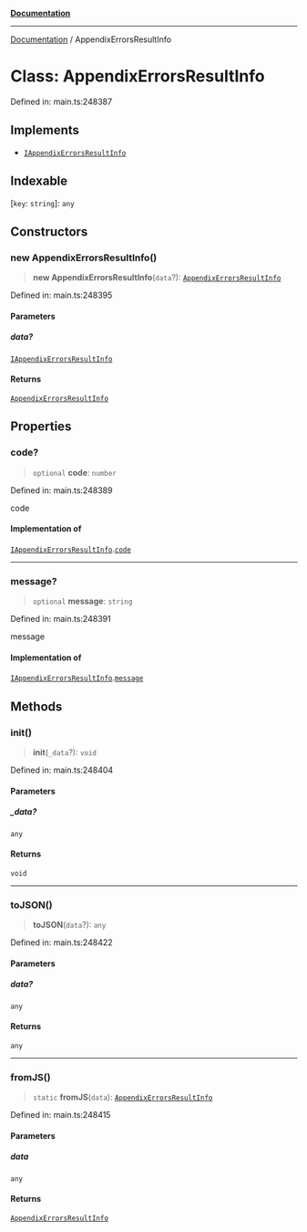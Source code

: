 [**Documentation**](../README.md)

***

[Documentation](../README.md) / AppendixErrorsResultInfo

# Class: AppendixErrorsResultInfo

Defined in: main.ts:248387

## Implements

- [`IAppendixErrorsResultInfo`](../interfaces/IAppendixErrorsResultInfo.md)

## Indexable

\[`key`: `string`\]: `any`

## Constructors

### new AppendixErrorsResultInfo()

> **new AppendixErrorsResultInfo**(`data`?): [`AppendixErrorsResultInfo`](AppendixErrorsResultInfo.md)

Defined in: main.ts:248395

#### Parameters

##### data?

[`IAppendixErrorsResultInfo`](../interfaces/IAppendixErrorsResultInfo.md)

#### Returns

[`AppendixErrorsResultInfo`](AppendixErrorsResultInfo.md)

## Properties

### code?

> `optional` **code**: `number`

Defined in: main.ts:248389

code

#### Implementation of

[`IAppendixErrorsResultInfo`](../interfaces/IAppendixErrorsResultInfo.md).[`code`](../interfaces/IAppendixErrorsResultInfo.md#code)

***

### message?

> `optional` **message**: `string`

Defined in: main.ts:248391

message

#### Implementation of

[`IAppendixErrorsResultInfo`](../interfaces/IAppendixErrorsResultInfo.md).[`message`](../interfaces/IAppendixErrorsResultInfo.md#message)

## Methods

### init()

> **init**(`_data`?): `void`

Defined in: main.ts:248404

#### Parameters

##### \_data?

`any`

#### Returns

`void`

***

### toJSON()

> **toJSON**(`data`?): `any`

Defined in: main.ts:248422

#### Parameters

##### data?

`any`

#### Returns

`any`

***

### fromJS()

> `static` **fromJS**(`data`): [`AppendixErrorsResultInfo`](AppendixErrorsResultInfo.md)

Defined in: main.ts:248415

#### Parameters

##### data

`any`

#### Returns

[`AppendixErrorsResultInfo`](AppendixErrorsResultInfo.md)
